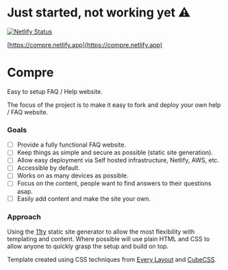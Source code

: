 # Just started, not working yet ⚠️

[![Netlify Status](https://api.netlify.com/api/v1/badges/74be5255-a461-4be9-96cc-815eb8cf6600/deploy-status)](https://app.netlify.com/sites/compre/deploys) 

[https://compre.netlify.app](https://compre.netlify.app)

# Compre
Easy to setup FAQ / Help website.

The focus of the project is to make it easy to fork and deploy your own help / FAQ website.

### Goals
- [ ] Provide a fully functional FAQ website.
- [ ] Keep things as simple and secure as possible (static site generation).
- [ ] Allow easy deployment via Self hosted infrastructure, Netlify, AWS, etc.
- [ ] Accessible by default.
- [ ] Works on as many devices as possible.
- [ ] Focus on the content, people want to find answers to their questions asap.
- [ ] Easily add content and make the site your own.

### Approach

Using the [11ty](https://www.11ty.dev/) static site generator to allow the most flexibility with templating and content. Where possible will use plain HTML and CSS to allow anyone to quickly grasp the setup and build on top.

Template created using CSS techniques from [Every Layout](https://every-layout.dev/) and [CubeCSS](https://cube.fyi/).
 
